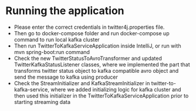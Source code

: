 # Running the application
- Please enter the correct credentials in twitter4j.properties file.
- Then go to docker-compose folder and run docker-compose up command to run local kafka cluster
- Then run TwitterToKafkaServiceApplication inside IntelliJ, or run with mvn spring-boot:run command
- Check the new TwitterStatusToAvroTransformer and updated TwitterKafkaStatusListener classes, where we implemented the part 
that transforms twitter status object to kafka compatible avro object and send the message to kafka using producer  
- Check the StreamInitializer and KafkaStreamInitializer in twitter-to-kafka-service, where we added initializing logic for kafka cluster
and then used this initializer in the TwitterToKafkaServiceApplication prior to starting streaming data